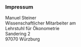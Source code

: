 ### Impressum

Manuel Steiner  
Wissenschaftlicher Mitarbeiter am  
Lehrstuhl für Ökonometrie  
Sandering 2  
97070 Würzburg
